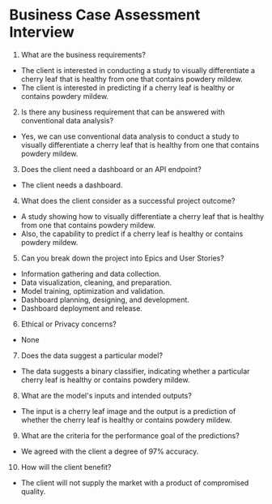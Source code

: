 # Business Case Assessment Interview

1. What are the business requirements?
- The client is interested in conducting a study to visually differentiate a cherry leaf that is healthy from one that contains powdery mildew.
- The client is interested in predicting if a cherry leaf is healthy or contains powdery mildew.

2. Is there any business requirement that can be answered with conventional data analysis?
- Yes, we can use conventional data analysis to conduct a study to visually differentiate a cherry leaf that is healthy from one that contains powdery mildew.

3. Does the client need a dashboard or an API endpoint?
- The client needs a dashboard.

4. What does the client consider as a successful project outcome?
- A study showing how to visually differentiate a cherry leaf that is healthy from one that contains powdery mildew.
- Also, the capability to predict if a cherry leaf is healthy or contains powdery mildew.

5. Can you break down the project into Epics and User Stories?
- Information gathering and data collection.
- Data visualization, cleaning, and preparation.
- Model training, optimization and validation.
- Dashboard planning, designing, and development.
- Dashboard deployment and release.

6. Ethical or Privacy concerns?
- None

7. Does the data suggest a particular model?
- The data suggests a binary classifier, indicating whether a particular cherry leaf is healthy or contains powdery mildew.

8. What are the model's inputs and intended outputs?
- The input is a cherry leaf image and the output is a prediction of whether the cherry leaf is healthy or contains powdery mildew.

9. What are the criteria for the performance goal of the predictions?
- We agreed with the client a degree of 97% accuracy.

10. How will the client benefit?
- The client will not supply the market with a product of compromised quality.